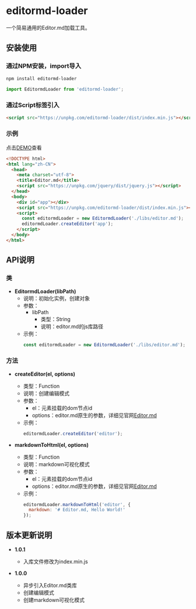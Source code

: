 # editormd-loader

一个简易通用的Editor.md加载工具。

## 安装使用

### 通过NPM安装，import导入

``` bash
npm install editormd-loader
```
``` javascript
import EditormdLoader from 'editormd-loader';
```

### 通过Script标签引入

``` html
<script src="https://unpkg.com/editormd-loader/dist/index.min.js"></script>
```

### 示例

点击[DEMO](https://imkch.github.io/editormd-loader/examples/index.html)查看
``` html
<!DOCTYPE html>
<html lang="zh-CN">
  <head>
    <meta charset="utf-8">
    <title>Editor.md</title>
    <script src="https://unpkg.com/jquery/dist/jquery.js"></script>
  </head>
  <body>
    <div id="app"></div>
    <script src="https://unpkg.com/editormd-loader/dist/index.min.js"></script>
    <script>
      const editormdLoader = new EditormdLoader('./libs/editor.md');
      editormdLoader.createEditor('app');
    </script>
  </body>
</html>
```

## API说明

### 类

- **EditormdLoader(libPath)**
  - 说明：初始化实例，创建对象
  - 参数：
    - libPath
      - 类型：String
      - 说明：editor.md的js库路径
  - 示例：
    ```javascript
    const editormdLoader = new EditormdLoader('./libs/editor.md');
    ```

###  方法

- **createEditor(el, options)**
  - 类型：Function
  - 说明：创建编辑模式
  - 参数：
    - el：元素挂载的dom节点id
    - options：editor.md原生的参数，详细见官网[Editor.md](https://pandao.github.io/editor.md/)
  - 示例：
    ```javascript
    editormdLoader.createEditor('editor');
    ```

- **markdownToHtml(el, options)**
  - 类型：Function
  - 说明：markdown可视化模式
  - 参数：
    - el：元素挂载的dom节点id
    - options：editor.md原生的参数，详细见官网[Editor.md](https://pandao.github.io/editor.md/)
  - 示例：
    ```javascript
    editormdLoader.markdownToHtml('editor', {
      markdown: '# Editor.md, Hello World!'
    });
    ```

## 版本更新说明

- **1.0.1**
  - 入库文件修改为index.min.js

- **1.0.0**
  - 异步引入Editor.md类库
  - 创建编辑模式
  - 创建markdown可视化模式
